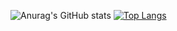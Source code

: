 ![Anurag's GitHub stats](https://github-readme-stats.vercel.app/api?username=RareDevil&count_private=true&count_private=true&show_icons=true&theme=dark)
[![Top Langs](https://github-readme-stats.vercel.app/api/top-langs/?username=RareDevil&theme=dark&layout=compact&count_private=true)](https://github.com/anuraghazra/github-readme-stats)

